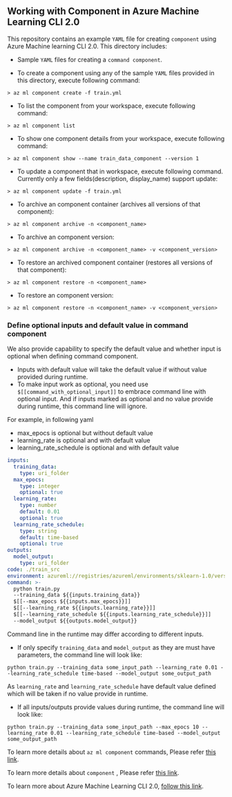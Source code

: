 ## Working with Component in Azure Machine Learning CLI 2.0
This repository contains an example `YAML` file for creating `component` using Azure Machine learning CLI 2.0. This directory includes:

- Sample `YAML` files for creating a `command component`. 


- To create a component using any of the sample `YAML` files provided in this directory, execute following command:
```cli
> az ml component create -f train.yml
```

- To list the component from your workspace, execute following command:
```cli
> az ml component list
```

- To show one component details from your workspace, execute following command:
```cli
> az ml component show --name train_data_component --version 1
```

- To update a component that in workspace, execute following command. Currently only a few fields(description, display_name) support update:
```cli
> az ml component update -f train.yml
```

- To archive an component container (archives all versions of that component):
```cli
> az ml component archive -n <component_name>
```

- To archive an component version:
```cli
> az ml component archive -n <component_name> -v <component_version>
```

- To restore an archived component container (restores all versions of that component):
```cli
> az ml component restore -n <component_name>
```

- To restore an component version:
```cli
> az ml component restore -n <component_name> -v <component_version>
```
### Define optional inputs and default value in command component

We also provide capability to specify the default value and whether input is optional when defining command component. 
- Inputs with default value will take the default value if without value provided during runtime. 
- To make input work as optional, you need use `$[[command_with_optional_input]]` to embrace command line with optional input. And if inputs marked as optional and no value provide during runtime, this command line will ignore.

For example, in following yaml
- max_epocs is optional but without default value
- learning_rate is optional and with default value
- learning_rate_schedule is optional and with default value

```yaml
inputs:
  training_data: 
    type: uri_folder
  max_epocs:
    type: integer
    optional: true
  learning_rate: 
    type: number
    default: 0.01
    optional: true
  learning_rate_schedule: 
    type: string
    default: time-based
    optional: true
outputs:
  model_output:
    type: uri_folder
code: ./train_src
environment: azureml://registries/azureml/environments/sklearn-1.0/versions/27
command: >-
  python train.py 
  --training_data ${{inputs.training_data}} 
  $[[--max_epocs ${{inputs.max_epocs}}]]
  $[[--learning_rate ${{inputs.learning_rate}}]]
  $[[--learning_rate_schedule ${{inputs.learning_rate_schedule}}]]
  --model_output ${{outputs.model_output}}
```
Command line in the runtime may differ according to different inputs.
- If only specify `training_data` and `model_output` as they are must have parameters, the command line will look like:

```cli
python train.py --training_data some_input_path --learning_rate 0.01 --learning_rate_schedule time-based --model_output some_output_path
```

As `learning_rate` and `learning_rate_schedule` have default value defined which will be taken if no value provide in runtime.

- If all inputs/outputs provide values during runtime, the command line will look like:
```cli
python train.py --training_data some_input_path --max_epocs 10 --learning_rate 0.01 --learning_rate_schedule time-based --model_output some_output_path
```

To learn more details about `az ml component` commands, Please refer [this link](https://docs.microsoft.com/en-us/cli/azure/ml/component?view=azure-cli-latest).

To learn more details about `component` , Please refer [this link](https://docs.microsoft.com/en-us/azure/machine-learning/concept-component).

To learn more about Azure Machine Learning CLI 2.0, [follow this link](https://docs.microsoft.com/en-us/azure/machine-learning/how-to-configure-cli).